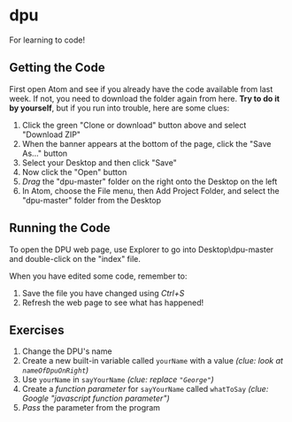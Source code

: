# dpu
For learning to code!

## Getting the Code
First open Atom and see if you already have the code available from last week. If not, you need to download the folder again from here. **Try to do it by yourself**, but if you run into trouble, here are some clues:

1. Click the green "Clone or download" button above and select "Download ZIP"
2. When the banner appears at the bottom of the page, click the "Save As..." button
3. Select your Desktop and then click "Save"
4. Now click the "Open" button
5. _Drag_ the "dpu-master" folder on the right onto the Desktop on the left
6. In Atom, choose the File menu, then Add Project Folder, and select the "dpu-master" folder from the Desktop

## Running the Code
To open the DPU web page, use Explorer to go into Desktop\\dpu-master and double-click on the "index" file.

When you have edited some code, remember to:
1. Save the file you have changed using _Ctrl+S_
2. Refresh the web page to see what has happened!

## Exercises
1. Change the DPU's name
2. Create a new built-in variable called `yourName` with a value _(clue: look at `nameOfDpuOnRight`)_
3. Use `yourName` in `sayYourName` _(clue: replace `"George"`)_
4. Create a _function parameter_ for `sayYourName` called `whatToSay` _(clue: Google "javascript function parameter")_
5. _Pass_ the parameter from the program
